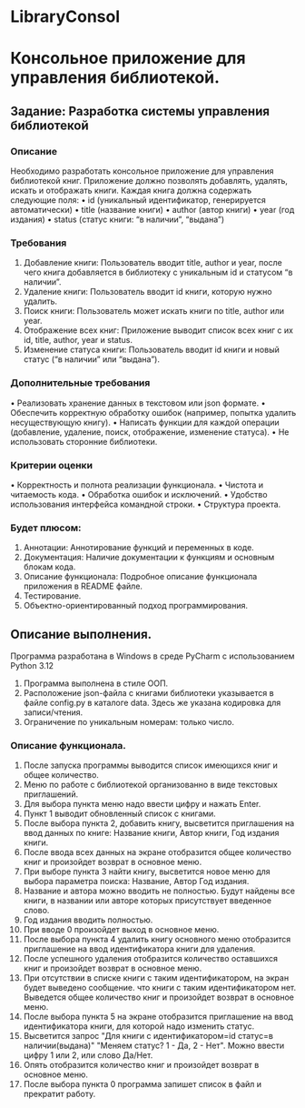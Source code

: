 # LibraryConsol
# Консольное приложение для управления библиотекой.

## Задание: Разработка системы управления библиотекой

### Описание
Необходимо разработать консольное приложение для управления библиотекой книг. 
Приложение должно позволять добавлять, удалять, искать и отображать книги. 
Каждая книга должна содержать следующие поля:
 • id (уникальный идентификатор, генерируется автоматически)
 • title (название книги)
 • author (автор книги)
 • year (год издания)
 • status (статус книги: “в наличии”, “выдана”)

### Требования
 1. Добавление книги: Пользователь вводит title, author и year, после чего 
книга добавляется в библиотеку с уникальным id и статусом “в наличии”.
 2. Удаление книги: Пользователь вводит id книги, которую нужно удалить.
 3. Поиск книги: Пользователь может искать книги по title, author или year.
 4. Отображение всех книг: Приложение выводит список всех книг с их id, 
title, author, year и status.
 5. Изменение статуса книги: Пользователь вводит id книги и новый статус 
(“в наличии” или “выдана”).

### Дополнительные требования
 • Реализовать хранение данных в текстовом или json формате.
 • Обеспечить корректную обработку ошибок (например, попытка удалить 
 несуществующую книгу).
 • Написать функции для каждой операции (добавление, удаление, поиск, 
 отображение, изменение статуса).
 • Не использовать сторонние библиотеки.

### Критерии оценки
 • Корректность и полнота реализации функционала.
 • Чистота и читаемость кода.
 • Обработка ошибок и исключений.
 • Удобство использования интерфейса командной строки.
 • Структура проекта.

### Будет плюсом:
1. Аннотации: Аннотирование функций и переменных в коде.
2. Документация: Наличие документации к функциям и основным блокам кода.
3. Описание функционала: Подробное описание функционала приложения в 
README файле.
4. Тестирование.
5. Объектно-ориентированный подход программирования.

## Описание выполнения.
Программа разработана в Windows в среде PyCharm с использованием Python 3.12

1. Программа выполнена в стиле ООП.
2. Расположение json-файла с книгами библиотеки указывается в файле config.py в 
каталоге data. Здесь же указана кодировка для записи/чтения.
3. Ограничение по уникальным номерам: только число.

### Описание функционала.
1. После запуска программы выводится список имеющихся книг и общее количество.
2. Меню по работе с библиотекой организованно в виде текстовых приглашений. 
3. Для выбора пункта меню надо ввести цифру и нажать Enter.
4. Пункт 1 выводит обновленный список с книгами.
5. После выбора пункта 2, добавить книгу, высветится приглашения на ввод данных
по книге: Название книги, Автор книги, Год издания книги.
6. После ввода всех данных на экране отобразится общее количество книг и 
произойдет возврат в основное меню.
7. При выборе пункта 3 найти книгу, высветится новое меню для выбора
параметра поиска: Название, Автор Год издания.
8. Название и автора можно вводить не полностью. Будут найдены все книги, 
в названии или авторе которых присутствует введенное слово.
9. Год издания вводить полностью.
10. При вводе 0 произойдет выход в основное меню.
11. После выбора пункта 4 удалить книгу основного меню отобразится приглашение 
на ввод идентификатора книги для удаления.
12. После успешного удаления отобразится количество оставшихся книг и 
произойдет возврат в основное меню.
13. При отсутствии в списке книги с таким идентификатором, на экран будет 
выведено сообщение. что книги с таким идентификатором нет. Выведется общее 
количество книг и произойдет возврат в основное меню.
14. После выбора пункта 5 на экране отобразится приглашение на ввод 
идентификатора книги, для которой надо изменить статус.
15. Высветится запрос "Для книги с идентификатором=id статус=в наличии(выдана)"
"Меняем статус? 1 - Да, 2 - Нет". Можно ввести цифру 1 или 2, или слово Да/Нет.
16. Опять отобразится количество книг и произойдет возврат в основное меню.
17. После выбора пункта 0 программа запишет список в файл и прекратит работу.

